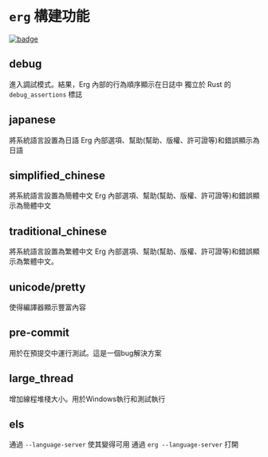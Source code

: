 # `erg` 構建功能

[![badge](https://img.shields.io/endpoint.svg?url=https%3A%2F%2Fgezf7g7pd5.execute-api.ap-northeast-1.amazonaws.com%2Fdefault%2Fsource_up_to_date%3Fowner%3Derg-lang%26repos%3Derg%26ref%3Dmain%26path%3Ddoc/EN/dev_guide/build_features.md%26commit_hash%3Da4ba6814016f66c32579c53836b10f4abbca8a51)](https://gezf7g7pd5.execute-api.ap-northeast-1.amazonaws.com/default/source_up_to_date?owner=erg-lang&repos=erg&ref=main&path=doc/EN/dev_guide/build_features.md&commit_hash=a4ba6814016f66c32579c53836b10f4abbca8a51)

## debug

進入調試模式。結果，Erg 內部的行為順序顯示在日誌中
獨立於 Rust 的 `debug_assertions` 標誌

## japanese

將系統語言設置為日語
Erg 內部選項、幫助(幫助、版權、許可證等)和錯誤顯示為日語

## simplified_chinese

將系統語言設置為簡體中文
Erg 內部選項、幫助(幫助、版權、許可證等)和錯誤顯示為簡體中文

## traditional_chinese

將系統語言設置為繁體中文
Erg 內部選項、幫助(幫助、版權、許可證等)和錯誤顯示為繁體中文。

## unicode/pretty

使得編譯器顯示豐富內容

## pre-commit

用於在預提交中運行測試。這是一個bug解決方案

## large_thread

增加線程堆棧大小。用於Windows執行和測試執行

## els

通過 `--language-server` 使其變得可用
通過 `erg --language-server` 打開
